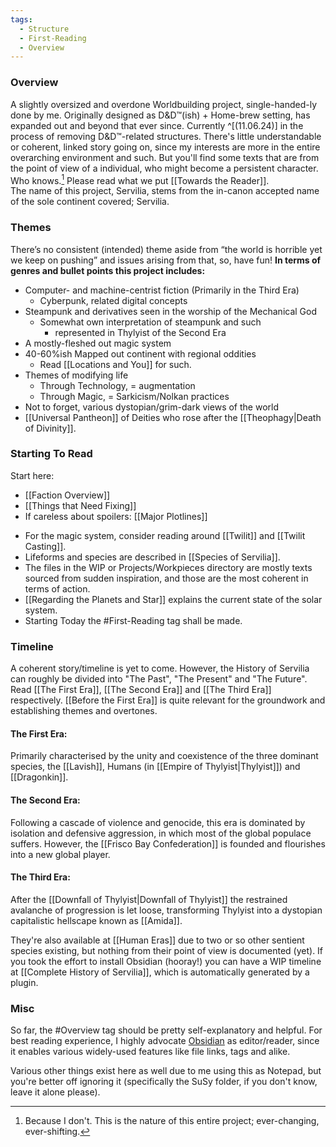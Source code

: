 ```yaml
---
tags:
  - Structure
  - First-Reading
  - Overview
---
```

### Overview
A slightly oversized and overdone Worldbuilding project, single-handed-ly done by me. 
Originally designed as D&D™(ish) + Home-brew setting, has expanded out and beyond that ever since. Currently ^[(11.06.24)] in the process of removing D&D™-related structures. 
There's little understandable or coherent, linked story going on, since my interests are more in the entire overarching environment and such. But you'll find some texts that are from the point of view of a individual, who might become a persistent character. Who knows.[^1]
Please read what we put [[Towards the Reader]].  
The name of this project, Servilia, stems from the in-canon accepted name of the sole continent covered; Servilia. 
### Themes
There’s no consistent (intended) theme aside from “the world is horrible yet we keep on pushing” and issues arising from that, so, have fun! 
**In terms of genres and bullet points this project includes:**
- Computer- and machine-centrist fiction (Primarily in the Third Era)
	- Cyberpunk, related digital concepts 
- Steampunk and derivatives seen in the worship of the Mechanical God
	- Somewhat own interpretation of steampunk and such
		- represented in Thylyist of the Second Era
- A mostly-fleshed out magic system
- 40-60%ish Mapped out continent with regional oddities
	- Read [[Locations and You]] for such. 
- Themes of modifying life
	- Through Technology, = augmentation
	- Through Magic, = Sarkicism/Nolkan practices
- Not to forget, various dystopian/grim-dark views of the world
- [[Universal Pantheon]] of Deities who rose after the [[Theophagy|Death of Divinity]]. 
### Starting To Read
Start here: 
- [[Faction Overview]]
- [[Things that Need Fixing]]
- If careless about spoilers: [[Major Plotlines]]
* For the magic system, consider reading around [[Twilit]] and [[Twilit Casting]]. 
* Lifeforms and species are described in [[Species of Servilia]]. 
* The files in the WIP or Projects/Workpieces directory are mostly texts sourced from sudden inspiration, and those are the most coherent in terms of action. 
* [[Regarding the Planets and Star]] explains the current state of the solar system. 
* Starting Today the #First-Reading tag shall be made. 
### Timeline
A coherent story/timeline is yet to come. 
However, the History of Servilia can roughly be divided into "The Past", "The Present" and "The Future".
Read [[The First Era]], [[The Second Era]] and [[The Third Era]] respectively. 
[[Before the First Era]] is quite relevant for the groundwork and establishing themes and overtones. 
#### The First Era:
 Primarily characterised by the unity and coexistence of the three dominant species, the [[Lavish]], Humans (in [[Empire of Thylyist|Thylyist]]) and [[Dragonkin]]. 
#### The Second Era:
Following a cascade of violence and genocide, this era is dominated by isolation and defensive aggression, in which most of the global populace suffers. However, the [[Frisco Bay Confederation]] is founded and flourishes into a new global player. 
#### The Third Era:
After the [[Downfall of Thylyist|Downfall of Thylyist]] the restrained avalanche of progression is let loose, transforming Thylyist into a dystopian capitalistic hellscape known as [[Amida]]. 

They're also available at [[Human Eras]] due to two or so other sentient species existing, but nothing from their point of view is documented (yet). 
If you took the effort to install Obsidian (hooray!) you can have a WIP timeline at [[Complete History of Servilia]], which is automatically generated by a plugin. 
### Misc
So far, the #Overview tag should be pretty self-explanatory and helpful. 
For best reading experience, I highly advocate [Obsidian]([https://obsidian.md](https://obsidian.md/)) as editor/reader, since it enables various widely-used features like file links, tags and alike. 

Various other things exist here as well due to me using this as Notepad, but you're better off ignoring it (specifically the SuSy folder, if you don't know, leave it alone please). 
[^1]:  Because I don't. This is the nature of this entire project; ever-changing, ever-shifting.
